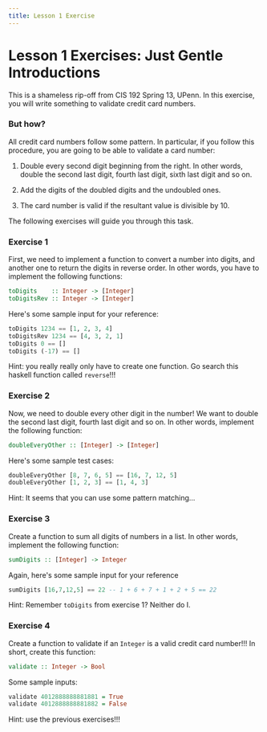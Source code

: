 ```yaml
---
title: Lesson 1 Exercise
---
```

# Lesson 1 Exercises: Just Gentle Introductions

This is a shameless rip-off from CIS 192 Spring 13, UPenn. In this exercise, you will write something to validate credit card numbers.

### But how?

All credit card numbers follow some pattern. In particular, if you follow this procedure, you are going to be able to validate a card number:

1. Double every second digit beginning from the right. In other words, double the second last digit, fourth last digit, sixth last digit and so on.

2. Add the digits of the doubled digits and the undoubled ones.

3. The card number is valid if the resultant value is divisible by 10.

The following exercises will guide you through this task.

### Exercise 1

First, we need to implement a function to convert a number into digits, and another one to return the digits in reverse order. In other words, you have to implement the following functions:

```haskell
toDigits    :: Integer -> [Integer]
toDigitsRev :: Integer -> [Integer]
```

Here's some sample input for your reference:

```haskell
toDigits 1234 == [1, 2, 3, 4]
toDigitsRev 1234 == [4, 3, 2, 1]
toDigits 0 == []
toDigits (-17) == []
```

Hint: you really really only have to create one function. Go search this haskell function called `reverse`!!!

### Exercise 2

Now, we need to double every other digit in the number! We want to double the second last digit, fourth last digit and so on. In other words, implement the following function:

```haskell
doubleEveryOther :: [Integer] -> [Integer]
```

Here's some sample test cases:

```haskell
doubleEveryOther [8, 7, 6, 5] == [16, 7, 12, 5]
doubleEveryOther [1, 2, 3] == [1, 4, 3]
```

Hint: It seems that you can use some pattern matching...

### Exercise 3

Create a function to sum all digits of numbers in a list. In other words, implement the following function:

```haskell
sumDigits :: [Integer] -> Integer
```

Again, here's some sample input for your reference

```haskell
sumDigits [16,7,12,5] == 22 -- 1 + 6 + 7 + 1 + 2 + 5 == 22
```

Hint: Remember `toDigits` from exercise 1? Neither do I.

### Exercise 4

Create a function to validate if an `Integer` is a valid credit card number!!! In short, create this function:

```haskell
validate :: Integer -> Bool
```

Some sample inputs:

```haskell
validate 4012888888881881 = True
validate 4012888888881882 = False
```

Hint: use the previous exercises!!!
